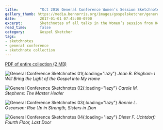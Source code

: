 ```yaml
---
title:          "Oct 2016 General Conference Women’s Session Sketchnotes"
gallery_thumb: https://media.bennorris.org/images/gospelsketcher/general-conference/oct-2016/oct-16-0-bingham.jpg
date:           2017-01-01 07:45:00-0700
excerpt:        Sketchnotes of all talks in the Women’s session from Oct 2016 LDS General Conference
read_time:      false
category:       Gospel Sketcher
tags:
- sketchnotes
- general conference
- sketchnote collection
---
```


[PDF of entire collection (2 MB)](https://media.bennorris.org/images/gospelsketcher/general-conference/oct-2016/oct-2016-general-conference-01-womens-sketchnotes.pdf)

![General Conference Sketchnotes 01](https://media.bennorris.org/images/gospelsketcher/general-conference/oct-2016/oct-16-0-bingham.jpg){:loading="lazy"}
_Jean B. Bingham: I Will Bring the Light of the Gospel into My Home_

![General Conference Sketchnotes 02](https://media.bennorris.org/images/gospelsketcher/general-conference/oct-2016/oct-16-0-stephens.jpg){:loading="lazy"}
_Carole M. Stephens: The Master Healer_

![General Conference Sketchnotes 03](https://media.bennorris.org/images/gospelsketcher/general-conference/oct-2016/oct-16-0-oscarson.jpg){:loading="lazy"}
_Bonnie L. Oscarson: Rise Up in Strength, Sisters in Zion_

![General Conference Sketchnotes 04](https://media.bennorris.org/images/gospelsketcher/general-conference/oct-2016/oct-16-0-uchtdorf.jpg){:loading="lazy"}
_Dieter F. Uchtdorf: Fourth Floor, Last Door_
